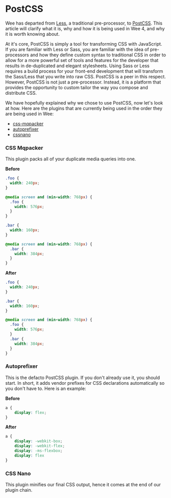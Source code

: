# PostCSS

Wee has departed from [Less](http://lesscss.org/), a traditional pre-processor, to [PostCSS](http://postcss.org/). This article will clarify what it is, why and how it is being used in Wee 4, and why it is worth knowing about.

At it's core, PostCSS is simply a tool for transforming CSS with JavaScript. If you are familiar with Less or Sass, you are familiar with the idea of pre-processors and how they define custom syntax to traditional CSS in order to allow for a more powerful set of tools and features for the developer that results in de-duplicated and elegant stylesheets. Using Sass or Less requires a build process for your front-end development that will transform the Sass/Less that you write into raw CSS. PostCSS is a peer in this respect. However, PostCSS is not just a pre-processor. Instead, it is a platform that provides the opportunity to custom tailor the way you compose and distribute CSS.

We have hopefully explained why we chose to use PostCSS, now let's look at how. Here are the plugins that are currently being used in the order they are being used in Wee:

- [css-mqpacker](https://github.com/simbo/node-css-mqpacker)
- [autoprefixer](https://www.npmjs.com/package/autoprefixer)
- [cssnano](https://www.npmjs.com/package/cssnano)

### CSS Mqpacker

This plugin packs all of your duplicate media queries into one.

**Before**
```css
.foo {
  width: 240px;
}

@media screen and (min-width: 768px) {
  .foo {
    width: 576px;
  }
}

.bar {
  width: 160px;
}

@media screen and (min-width: 768px) {
  .bar {
    width: 384px;
  }
}
```

**After**

```css
.foo {
  width: 240px;
}

.bar {
  width: 160px;
}

@media screen and (min-width: 768px) {
  .foo {
    width: 576px;
  }
  .bar {
    width: 384px;
  }
}
```

### Autoprefixer

This is the defacto PostCSS plugin. If you don't already use it, you should start. In short, it adds vendor prefixes for CSS declarations automatically so you don't have to. Here is an example:

**Before**

```css
a {
    display: flex;
}
```

**After**

```css
a {
    display: -webkit-box;
    display: -webkit-flex;
    display: -ms-flexbox;
    display: flex
}
```

### CSS Nano
This plugin minifies our final CSS output, hence it comes at the end of our plugin chain.
